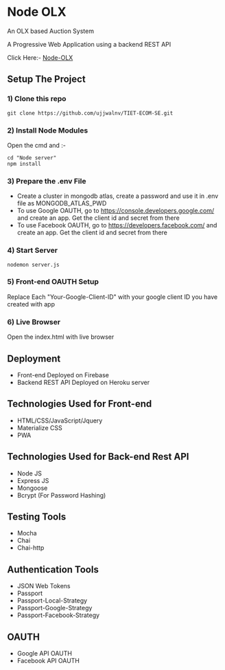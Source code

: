 # Node OLX 

An OLX based Auction System

A Progressive Web Application using a backend REST API 

Click Here:- [Node-OLX](https://node-olx.firebaseapp.com)


## Setup The Project

### 1) Clone this repo
    
    git clone https://github.com/ujjwalnv/TIET-ECOM-SE.git
    
### 2) Install Node Modules
Open the cmd and :-

    cd "Node server"
    npm install
    

### 3) Prepare the .env File

- Create a cluster in mongodb atlas, create a password and use it in .env file as MONGODB_ATLAS_PWD
- To use Google OAUTH, go to https://console.developers.google.com/ and create an app. Get the client   id and secret from there
- To use Facebook OAUTH, go to https://developers.facebook.com/ and create an app. Get the client       id and secret from there

### 4) Start Server

    nodemon server.js


### 5) Front-end OAUTH Setup
Replace Each "Your-Google-Client-ID" with your google client ID you have created with app

### 6) Live Browser

Open the index.html with live browser



## Deployment
- Front-end Deployed on Firebase
- Backend REST API Deployed on Heroku server


## Technologies Used for Front-end

- HTML/CSS/JavaScript/Jquery
- Materialize CSS
- PWA

## Technologies Used for Back-end Rest API

- Node JS
- Express JS
- Mongoose
- Bcrypt (For Password Hashing)

## Testing Tools

- Mocha
- Chai
- Chai-http

## Authentication Tools

- JSON Web Tokens
- Passport
- Passport-Local-Strategy
- Passport-Google-Strategy
- Passport-Facebook-Strategy

## OAUTH
- Google API OAUTH
- Facebook API OAUTH
